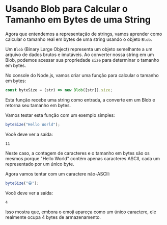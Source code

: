 # Usando Blob para Calcular o Tamanho em Bytes de uma String

Agora que entendemos a representação de strings, vamos aprender como calcular o tamanho real em bytes de uma string usando o objeto `Blob`.

Um `Blob` (Binary Large Object) representa um objeto semelhante a um arquivo de dados brutos e imutáveis. Ao converter nossa string em um Blob, podemos acessar sua propriedade `size` para determinar o tamanho em bytes.

No console do Node.js, vamos criar uma função para calcular o tamanho em bytes:

```javascript
const byteSize = (str) => new Blob([str]).size;
```

Esta função recebe uma string como entrada, a converte em um Blob e retorna seu tamanho em bytes.

Vamos testar esta função com um exemplo simples:

```javascript
byteSize("Hello World");
```

Você deve ver a saída:

```
11
```

Neste caso, a contagem de caracteres e o tamanho em bytes são os mesmos porque "Hello World" contém apenas caracteres ASCII, cada um representado por um único byte.

Agora vamos tentar com um caractere não-ASCII:

```javascript
byteSize("😀");
```

Você deve ver a saída:

```
4
```

Isso mostra que, embora o emoji apareça como um único caractere, ele realmente ocupa 4 bytes de armazenamento.
